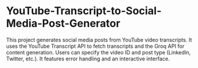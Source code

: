 # YouTube-Transcript-to-Social-Media-Post-Generator
This project generates social media posts from YouTube video transcripts. It uses the YouTube Transcript API to fetch transcripts and the Groq API for content generation. Users can specify the video ID and post type (LinkedIn, Twitter, etc.). It features error handling and an interactive interface.
